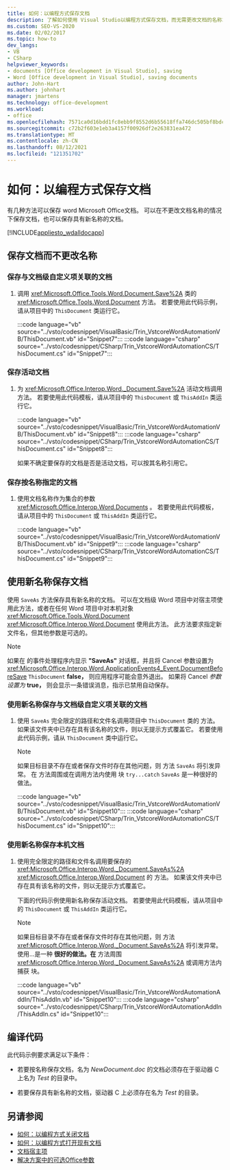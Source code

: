 ```yaml
---
title: 如何：以编程方式保存文档
description: 了解如何使用 Visual Studio以编程方式保存文档，而无需更改文档的名称或使用新名称。
ms.custom: SEO-VS-2020
ms.date: 02/02/2017
ms.topic: how-to
dev_langs:
- VB
- CSharp
helpviewer_keywords:
- documents [Office development in Visual Studio], saving
- Word [Office development in Visual Studio], saving documents
author: John-Hart
ms.author: johnhart
manager: jmartens
ms.technology: office-development
ms.workload:
- office
ms.openlocfilehash: 7571ca0d16bdd1fc8ebb9f8552d6b55618ffa746dc505bf8bdc81ee2e9452306
ms.sourcegitcommit: c72b2f603e1eb3a4157f00926df2e263831ea472
ms.translationtype: MT
ms.contentlocale: zh-CN
ms.lasthandoff: 08/12/2021
ms.locfileid: "121351702"
---
```

# <a name="how-to-programmatically-save-documents"></a>如何：以编程方式保存文档

有几种方法可以保存 word Microsoft Office文档。 可以在不更改文档名称的情况下保存文档，也可以保存具有新名称的文档。

[!INCLUDE[appliesto_wdalldocapp](../vsto/includes/appliesto-wdalldocapp-md.md)]

## <a name="save-a-document-without-changing-the-name"></a>保存文档而不更改名称

### <a name="to-save-the-document-associated-with-a-document-level-customization"></a>保存与文档级自定义项关联的文档

1. 调用 <xref:Microsoft.Office.Tools.Word.Document.Save%2A> 类的 <xref:Microsoft.Office.Tools.Word.Document> 方法。 若要使用此代码示例，请从项目中的 `ThisDocument` 类运行它。

     :::code language="vb" source="../vsto/codesnippet/VisualBasic/Trin_VstcoreWordAutomationVB/ThisDocument.vb" id="Snippet7":::
     :::code language="csharp" source="../vsto/codesnippet/CSharp/Trin_VstcoreWordAutomationCS/ThisDocument.cs" id="Snippet7":::

### <a name="to-save-the-active-document"></a>保存活动文档

1. 为 <xref:Microsoft.Office.Interop.Word._Document.Save%2A> 活动文档调用 方法。 若要使用此代码模板，请从项目中的 `ThisDocument` 或 `ThisAddIn` 类运行它。

    :::code language="vb" source="../vsto/codesnippet/VisualBasic/Trin_VstcoreWordAutomationVB/ThisDocument.vb" id="Snippet8":::
    :::code language="csharp" source="../vsto/codesnippet/CSharp/Trin_VstcoreWordAutomationCS/ThisDocument.cs" id="Snippet8":::

   如果不确定要保存的文档是否是活动文档，可以按其名称引用它。

### <a name="to-save-a-document-specified-by-name"></a>保存按名称指定的文档

1. 使用文档名称作为集合的参数 <xref:Microsoft.Office.Interop.Word.Documents> 。 若要使用此代码模板，请从项目中的 `ThisDocument` 或 `ThisAddIn` 类运行它。

     :::code language="vb" source="../vsto/codesnippet/VisualBasic/Trin_VstcoreWordAutomationVB/ThisDocument.vb" id="Snippet9":::
     :::code language="csharp" source="../vsto/codesnippet/CSharp/Trin_VstcoreWordAutomationCS/ThisDocument.cs" id="Snippet9":::

## <a name="save-a-document-with-a-new-name"></a>使用新名称保存文档

使用 `SaveAs` 方法保存具有新名称的文档。 可以在文档级 Word 项目中对宿主项使用此方法，或者在任何 Word 项目中对本机对象 <xref:Microsoft.Office.Tools.Word.Document> <xref:Microsoft.Office.Interop.Word.Document> 使用此方法。 此方法要求指定新文件名，但其他参数是可选的。

> [!NOTE]
> 如果在 的事件处理程序内显示 **"SaveAs"** 对话框，并且将 Cancel 参数设置为 <xref:Microsoft.Office.Interop.Word.ApplicationEvents4_Event.DocumentBeforeSave> `ThisDocument` **false，** 则应用程序可能会意外退出。  如果将 Cancel *参数设置为* **true，** 则会显示一条错误消息，指示已禁用自动保存。

### <a name="to-save-the-document-associated-with-a-document-level-customization-with-a-new-name"></a>使用新名称保存与文档级自定义项关联的文档

1. 使用 `SaveAs` 完全限定的路径和文件名调用项目中 `ThisDocument` 类的 方法。 如果该文件夹中已存在具有该名称的文件，则以无提示方式覆盖它。 若要使用此代码示例，请从 `ThisDocument` 类中运行它。

    > [!NOTE]
    > 如果目标目录不存在或者保存文件时存在其他问题，则 方法 `SaveAs` 将引发异常。 在 方法周围或在调用方法内使用 块 `try...catch` `SaveAs` 是一种很好的做法。

     :::code language="vb" source="../vsto/codesnippet/VisualBasic/Trin_VstcoreWordAutomationVB/ThisDocument.vb" id="Snippet10":::
     :::code language="csharp" source="../vsto/codesnippet/CSharp/Trin_VstcoreWordAutomationCS/ThisDocument.cs" id="Snippet10":::

### <a name="to-save-a-native-document-with-a-new-name"></a>使用新名称保存本机文档

1. 使用完全限定的路径和文件名调用要保存的 <xref:Microsoft.Office.Interop.Word._Document.SaveAs%2A> <xref:Microsoft.Office.Interop.Word.Document> 的 方法。 如果该文件夹中已存在具有该名称的文件，则以无提示方式覆盖它。

     下面的代码示例使用新名称保存活动文档。 若要使用此代码模板，请从项目中的 `ThisDocument` 或 `ThisAddIn` 类运行它。

    > [!NOTE]
    > 如果目标目录不存在或者保存文件时存在其他问题，则 方法 <xref:Microsoft.Office.Interop.Word._Document.SaveAs%2A> 将引发异常。 使用...是一种 **很好的做法。在** 方法周围 <xref:Microsoft.Office.Interop.Word._Document.SaveAs%2A> 或调用方法内捕获 块。

     :::code language="vb" source="../vsto/codesnippet/VisualBasic/Trin_VstcoreWordAutomationAddIn/ThisAddIn.vb" id="Snippet10":::
     :::code language="csharp" source="../vsto/codesnippet/CSharp/Trin_VstcoreWordAutomationAddIn/ThisAddIn.cs" id="Snippet10":::

## <a name="compile-the-code"></a>编译代码

此代码示例要求满足以下条件：

- 若要按名称保存文档，名为 *NewDocument.doc* 的文档必须存在于驱动器 C 上名为 *Test* 的目录中。

- 若要保存具有新名称的文档，驱动器 C 上必须存在名为 *Test* 的目录。

## <a name="see-also"></a>另请参阅

- [如何：以编程方式关闭文档](../vsto/how-to-programmatically-close-documents.md)
- [如何：以编程方式打开现有文档](../vsto/how-to-programmatically-open-existing-documents.md)
- [文档宿主项](../vsto/document-host-item.md)
- [解决方案中的可选Office参数](../vsto/optional-parameters-in-office-solutions.md)
